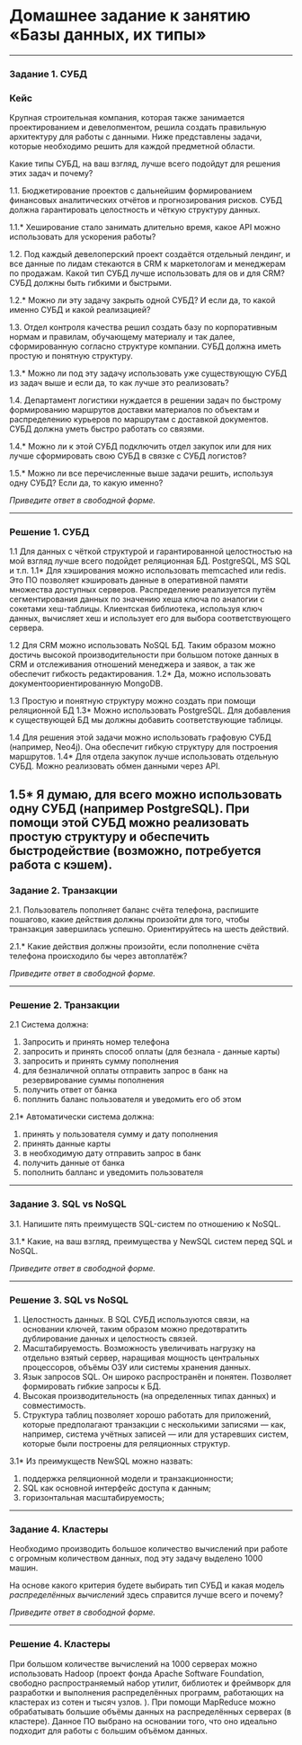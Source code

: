 # Домашнее задание к занятию «Базы данных, их типы»

---

### Задание 1. СУБД

### Кейс
Крупная строительная компания, которая также занимается проектированием и девелопментом, решила создать 
правильную архитектуру для работы с данными. Ниже представлены задачи, которые необходимо решить для
каждой предметной области. 

Какие типы СУБД, на ваш взгляд, лучше всего подойдут для решения этих задач и почему? 
 
1.1. Бюджетирование проектов с дальнейшим формированием финансовых аналитических отчётов и прогнозирования рисков.
СУБД должна гарантировать целостность и чёткую структуру данных.

1.1.* Хеширование стало занимать длительно время, какое API можно использовать для ускорения работы? 

1.2. Под каждый девелоперский проект создаётся отдельный лендинг, и все данные по лидам стекаются в CRM к 
маркетологам и менеджерам по продажам. Какой тип СУБД лучше использовать для ов и для CRM? 
СУБД должны быть гибкими и быстрыми.

1.2.* Можно ли эту задачу закрыть одной СУБД? И если да, то какой именно СУБД и какой реализацией?

1.3. Отдел контроля качества решил создать базу по корпоративным нормам и правилам, обучающему материалу 
и так далее, сформированную согласно структуре компании. СУБД должна иметь простую и понятную структуру.

1.3.* Можно ли под эту задачу использовать уже существующую СУБД из задач выше и если да, то как лучше это 
реализовать?

1.4. Департамент логистики нуждается в решении задач по быстрому формированию маршрутов доставки материалов 
по объектам и распределению курьеров по маршрутам с доставкой документов. СУБД должна уметь быстро работать
со связями.

1.4.* Можно ли к этой СУБД подключить отдел закупок или для них лучше сформировать свою СУБД в связке с СУБД 
логистов?

1.5.* Можно ли все перечисленные выше задачи решить, используя одну СУБД? Если да, то какую именно?

*Приведите ответ в свободной форме.*

---

### Решение 1. СУБД

1.1 Для данных с чёткой структурой и гарантированной целостностью на мой взгляд лучше всего подойдет реляционная БД. PostgreSQL, MS SQL и т.п.
1.1* Для хэширования можно  использовать memcached или redis. Это ПО позволяет кэшировать данные в оперативной памяти множества доступных серверов. Распределение реализуется путём сегментирования данных по значению хеша ключа по аналогии с сокетами хеш-таблицы. Клиентская библиотека, используя ключ данных, вычисляет хеш и использует его для выбора соответствующего сервера. 

1.2 Для CRM можно использовать NoSQL БД. Таким образом можно достичь высокой производительности при большом потоке данных в CRM и отслеживания отношений менеджера и заявок, а так же обеспечит гибкость редактирования.
1.2* Да, можно использовать документоориентированную MongoDB.

1.3 Простую и понятную структуру можно создать при помощи реляционной БД
1.3* Можно использовать PostgreSQL. Для добавления к существующей БД мы должны добавить соответствующие таблицы.

1.4 Для решения этой задачи можно использовать графовую СУБД (например, Neo4j). Она обеспечит гибкую структуру для построения маршрутов. 
1.4* Для отдела закупок лучше использовать отдельную СУБД. Можно реализовать обмен данными через API.

1.5* Я думаю, для всего можно использовать одну СУБД (например PostgreSQL). При помощи этой СУБД можно реализовать простую структуру и обеспечить быстродействие (возможно, потребуется работа с кэшем).
---

### Задание 2. Транзакции

2.1. Пользователь пополняет баланс счёта телефона, распишите пошагово, какие действия должны произойти для того, чтобы 
транзакция завершилась успешно. Ориентируйтесь на шесть действий.

2.1.* Какие действия должны произойти, если пополнение счёта телефона происходило бы через автоплатёж?

*Приведите ответ в свободной форме.*

---

### Решение 2. Транзакции
2.1
Система должна:
1) Запросить и принять номер телефона
2) запросить и принять способ оплаты (для безнала - данные карты)
3) запросить и принять сумму пополнения
4) для безналичной оплаты отправить запрос в банк на резервирование суммы пополнения
5) получить ответ от банка
6) поплнить баланс пользователя и уведомить его об этом

2.1*
Автоматически система должна:
1) принять у пользователя сумму и дату пополнения
2) принять данные карты
3) в необходимую дату отправить запрос в банк
4) получить данные от банка
5) пополнить балланс и уведомить пользователя
---

### Задание 3. SQL vs NoSQL

3.1. Напишите пять преимуществ SQL-систем по отношению к NoSQL. 

3.1.* Какие, на ваш взгляд, преимущества у NewSQL систем перед SQL и NoSQL.

*Приведите ответ в свободной форме.*

---

### Решение 3. SQL vs NoSQL

1) Целостность данных. В SQL СУБД используются связи, на основании ключей, таким образом можно предотвратить дублирование данных и целостность связей.
2) Масштабируемость. Возможность увеличивать нагрузку на отдельно взятый сервер, наращивая мощность центральных процессоров, объёмы ОЗУ или системы хранения данных.
3) Язык запросов SQL. Он широко распространён и понятен. Позволяет формировать гибкие запросы к БД.
4) Высокая производительность (на определенных типах данных) и совместимость. 
5) Структура таблиц позволяет хорошо работать для приложений, которые предполагают транзакции с несколькими записями — как, например, система учётных записей — или для устаревших систем, которые были построены для реляционных структур.

3.1* 
Из преимукществ NewSQL можно назвать:
1) под­дер­жка реляци­онной модели и тран­закци­онности;
2) SQL как основной интерфейс дос­тупа к дан­ным;
3) го­ризон­таль­ная мас­шта­биру­емость;
---

### Задание 4. Кластеры

Необходимо производить большое количество вычислений при работе с огромным количеством данных, под эту задачу 
выделено 1000 машин. 

На основе какого критерия будете выбирать тип СУБД и какая модель *распределённых вычислений* 
здесь справится лучше всего и почему?

*Приведите ответ в свободной форме.*

---
### Решение 4. Кластеры

При большом количестве вычислений на 1000 серверах можно использовать Hadoop (проект фонда Apache Software Foundation, свободно распространяемый набор утилит, библиотек и фреймворк для разработки и выполнения распределённых программ, работающих на кластерах из сотен и тысяч узлов. ). При помощи MapReduce можно обрабатывать большие объёмы данных на распределённых серверах (в кластере). Данное ПО выбрано на основании того, что оно идеально подходит для работы с большим объёмом данных. 

